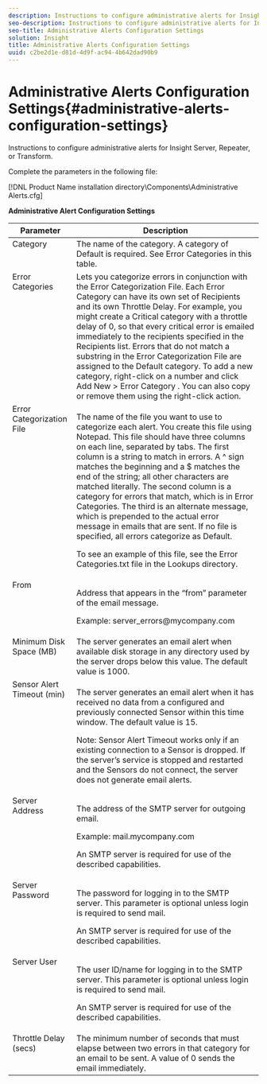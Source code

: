 ```yaml
---
description: Instructions to configure administrative alerts for Insight Server, Repeater, or Transform.
seo-description: Instructions to configure administrative alerts for Insight Server, Repeater, or Transform.
seo-title: Administrative Alerts Configuration Settings
solution: Insight
title: Administrative Alerts Configuration Settings
uuid: c2be2d1e-d81d-4d9f-ac94-4b642dad90b9
---
```


# Administrative Alerts Configuration Settings{#administrative-alerts-configuration-settings}

Instructions to configure administrative alerts for Insight Server, Repeater, or Transform.

Complete the parameters in the following file:

[!DNL Product Name installation directory\Components\Administrative Alerts.cfg]

<table id="table_5A2298906D5F4215B8FAC42CACBC0002"> 
 <desc> 
  <b>Administrative Alert Configuration Settings </b> 
 </desc> 
 <thead> 
  <tr valign="top"> 
   <th colname="col1" class="entry"> Parameter </th> 
   <th colname="col2" class="entry"> Description </th> 
  </tr> 
 </thead>
 <tbody> 
  <tr valign="top"> 
   <td colname="col1"> Category </td> 
   <td colname="col2"> The name of the category. A category of Default is required. See Error Categories in this table. </td> 
  </tr> 
  <tr valign="top"> 
   <td colname="col1"> Error Categories </td> 
   <td colname="col2"> Lets you categorize errors in conjunction with the Error Categorization File. Each Error Category can have its own set of Recipients and its own Throttle Delay. For example, you might create a Critical category with a throttle delay of 0, so that every critical error is emailed immediately to the recipients specified in the Recipients list. Errors that do not match a substring in the Error Categorization File are assigned to the Default category. To add a new category, right-click on a number and click <span class="uicontrol"> Add New </span> &gt; <span class="uicontrol"> Error Category </span>. You can also copy or remove them using the right-click action. </td> 
  </tr> 
  <tr valign="top"> 
   <td colname="col1"> Error Categorization File </td> 
   <td colname="col2"> <p>The name of the file you want to use to categorize each alert. You create this file using Notepad. This file should have three columns on each line, separated by tabs. The first column is a string to match in errors. A ^ sign matches the beginning and a $ matches the end of the string; all other characters are matched literally. The second column is a category for errors that match, which is in Error Categories. The third is an alternate message, which is prepended to the actual error message in emails that are sent. If no file is specified, all errors categorize as Default. </p> <p>To see an example of this file, see the <span class="filepath"> Error Categories.txt </span> file in the Lookups directory. </p> </td> 
  </tr> 
  <tr valign="top"> 
   <td colname="col1"> From </td> 
   <td colname="col2"> <p>Address that appears in the “from” parameter of the email message. </p> <p>Example: <span class="filepath"> server_errors@mycompany.com </span></p> </td> 
  </tr> 
  <tr valign="top"> 
   <td colname="col1"> Minimum Disk Space (MB) </td> 
   <td colname="col2"> The server generates an email alert when available disk storage in any directory used by the server drops below this value. The default value is 1000. </td> 
  </tr> 
  <tr valign="top"> 
   <td colname="col1"> Sensor Alert Timeout (min) </td> 
   <td colname="col2"> <p>The server generates an email alert when it has received no data from a configured and previously connected <span class="wintitle"> Sensor </span> within this time window. The default value is 15. </p> <p> <p>Note:  <span class="wintitle"> Sensor </span> Alert Timeout works only if an existing connection to a <span class="wintitle"> Sensor </span> is dropped. If the server’s service is stopped and restarted and the <span class="wintitle"> Sensors </span> do not connect, the server does not generate email alerts. </p> </p> </td> 
  </tr> 
  <tr valign="top"> 
   <td colname="col1"> Server Address </td> 
   <td colname="col2"> <p>The address of the SMTP server for outgoing email. </p> <p>Example: <span class="filepath"> mail.mycompany.com </span></p> <p>An SMTP server is required for use of the described capabilities. </p> </td> 
  </tr> 
  <tr valign="top"> 
   <td colname="col1"> Server Password </td> 
   <td colname="col2"> <p>The password for logging in to the SMTP server. This parameter is optional unless login is required to send mail. </p> <p>An SMTP server is required for use of the described capabilities. </p> </td> 
  </tr> 
  <tr valign="top"> 
   <td colname="col1"> Server User </td> 
   <td colname="col2"> <p>The user ID/name for logging in to the SMTP server. This parameter is optional unless login is required to send mail. </p> <p>An SMTP server is required for use of the described capabilities. </p> </td> 
  </tr> 
  <tr valign="top"> 
   <td colname="col1"> Throttle Delay (secs) </td> 
   <td colname="col2"> The minimum number of seconds that must elapse between two errors in that category for an email to be sent. A value of 0 sends the email immediately. </td> 
  </tr> 
 </tbody> 
</table>

